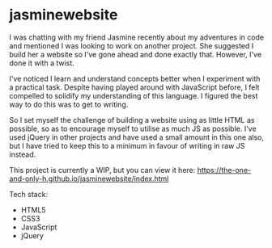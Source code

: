 # jasminewebsite
I was chatting with my friend Jasmine recently about my adventures in code and mentioned I was looking to work on another project. She suggested I build her a website so I've gone ahead and done exactly that. However, I've done it with a twist.

I've noticed I learn and understand concepts better when I experiment with a practical task. Despite having played around with JavaScript before, I felt compelled to solidify my understanding of this language. I figured the best way to do this was to get to writing.

So I set myself the challenge of building a website using as little HTML as possible, so as to encourage myself to utilise as much JS as possible. I've used jQuery in other projects and have used a small amount in this one also, but I have tried to keep this to a minimum in favour of writing in raw JS instead.

This project is currently a WIP, but you can view it here: https://the-one-and-only-h.github.io/jasminewebsite/index.html

Tech stack:
- HTML5
- CSS3
- JavaScript
- jQuery


